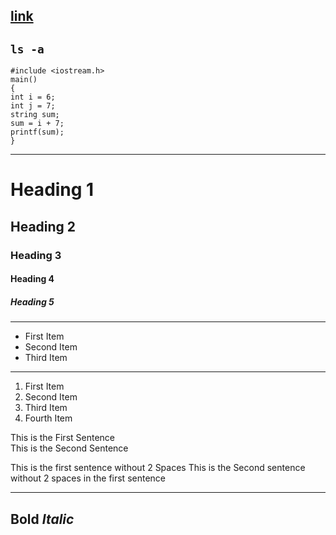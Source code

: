 [link](https://www.google.com)
---
` ls -a `
---
```
#include <iostream.h>
main()
{
int i = 6;
int j = 7;
string sum;
sum = i + 7;
printf(sum);
}
``` 
---
# Heading 1
## Heading 2
### Heading 3
#### Heading 4
##### Heading 5
---
* First Item
* Second Item
* Third Item
---
1. First Item
2. Second Item
3. Third Item
4. Fourth Item


This is the First Sentence  
This is the Second Sentence


This is the first sentence without 2 Spaces
This is the Second sentence without 2 spaces in the first sentence

---
**Bold**
*Italic*
---

